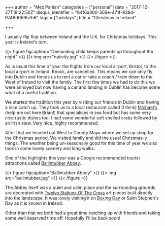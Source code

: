 +++
author = "Mez Pahlan"
categories = ["personal"]
date = "2017-12-27T18:22:50Z"
disqus_identifier = "b4f6a300-306e-471f-938d-9748d06957b6"
tags = ["holidays"]
title = "Christmas In Ireland"

+++

I usually flip flop between Ireland and the U.K. for Christmas holidays. This year is Ireland's turn.

{{< figure figcaption="Demanding child keeps parents up throughout the night" >}} {{< img src="nativity.jpg" >}} {{<
/figure >}}

<!--more-->

As is usual this time of year the flights from our local airport, Bristol, to the local airport in Ireland, Knock, are
cancelled. This means we can only fly into Dublin and forces us to rent a car or take a coach / train down to the West
of Ireland to visit the family. The first few times we had to do this we were annoyed but now having a car and landing
in Dublin has become some what of a useful tradition.

We started the tradition this year by visiting our friends in Dublin and having a nice catch up. They took us to a local
restaurant called (I think) [Michael's](http://www.michaels.ie) (help me out here Brian!) that specialises in sea food
but has some very nice rustic dishes too. I had some wonderful soft shelled crabs followed by an Irish stew. Very nice,
highly recommended.

After that we headed out West to County Mayo where we set up shop for the Christmas period. We visited family and did
the usual Christmas-y things. The weather being un-seasonally good for this time of year we also took in some lovely
scenery and long walks.

One of the highlights this year was a Google recommended tourist attractions called [Ballintubber
Abbey](https://goo.gl/maps/LgG2b4pEMxw).

{{< figure figcaption="Ballintubber Abbey" >}} {{< img src="ballintubber.jpg" >}} {{< /figure >}}

The Abbey itself was a quiet and calm place and the surrounding grounds are decorated with [Twelve Stations Of The
Cross](https://en.wikipedia.org/wiki/Stations_of_the_Cross) art pieces built directly into the landscape. It was lovely
visiting it on [Boxing Day](https://en.wikipedia.org/wiki/Boxing_Day) or Saint Stephen's Day as it is known in Ireland.

Other than that we both had a great time catching up with friends and taking some well deserved time off. Hopefully I'll
be back soon!
